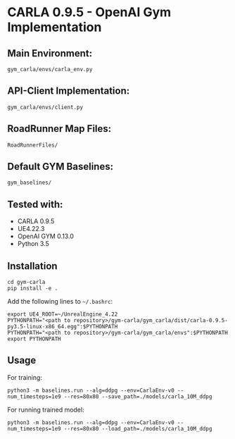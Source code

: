 # CARLA 0.9.5 - OpenAI Gym Implementation

## Main Environment:
`gym_carla/envs/carla_env.py`

## API-Client Implementation:
`gym_carla/envs/client.py`

## RoadRunner Map Files:
`RoadRunnerFiles/`

## Default GYM Baselines:
`gym_baselines/`

## Tested with:
- CARLA 0.9.5
- UE4.22.3
- OpenAI GYM 0.13.0
- Python 3.5

## Installation

```
cd gym-carla
pip install -e .
```

Add the following lines to `~/.bashrc`:

```
export UE4_ROOT=~/UnrealEngine_4.22
PYTHONPATH="<path to repository>/gym-carla/gym_carla/dist/carla-0.9.5-py3.5-linux-x86_64.egg":$PYTHONPATH
PYTHONPATH="<path to repository>/gym-carla/gym_carla/envs":$PYTHONPATH
export PYTHONPATH
```

## Usage

For training:
```
python3 -m baselines.run --alg=ddpg --env=CarlaEnv-v0 --num_timesteps=1e9 --res=80x80 --save_path=./models/carla_10M_ddpg
```

For running trained model:
```
python3 -m baselines.run --alg=ddpg --env=CarlaEnv-v0 --num_timesteps=1e9 --res=80x80 --load_path=./models/carla_10M_ddpg
```